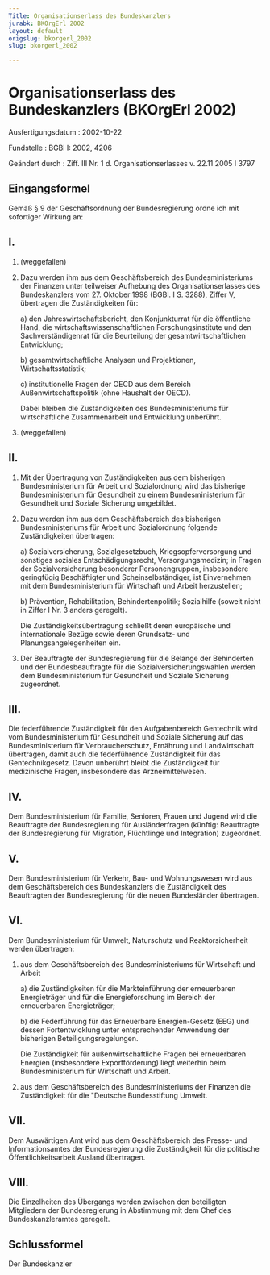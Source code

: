 ```yaml
---
Title: Organisationserlass des Bundeskanzlers
jurabk: BKOrgErl 2002
layout: default
origslug: bkorgerl_2002
slug: bkorgerl_2002

---
```


# Organisationserlass des Bundeskanzlers (BKOrgErl 2002)

Ausfertigungsdatum
:   2002-10-22

Fundstelle
:   BGBl I: 2002, 4206

Geändert durch
:   Ziff. III Nr. 1 d. Organisationserlasses v. 22.11.2005 I 3797


## Eingangsformel

Gemäß § 9 der Geschäftsordnung der Bundesregierung ordne ich mit
sofortiger Wirkung an:


## I.


1.  (weggefallen)


2.  Dazu werden ihm aus dem Geschäftsbereich des Bundesministeriums der
    Finanzen unter teilweiser Aufhebung des Organisationserlasses des
    Bundeskanzlers vom 27. Oktober 1998 (BGBl. I S. 3288), Ziffer V,
    übertragen die Zuständigkeiten für:

    a)  den Jahreswirtschaftsbericht, den Konjunkturrat für die öffentliche
        Hand, die wirtschaftswissenschaftlichen Forschungsinstitute und den
        Sachverständigenrat für die Beurteilung der gesamtwirtschaftlichen
        Entwicklung;


    b)  gesamtwirtschaftliche Analysen und Projektionen, Wirtschaftsstatistik;


    c)  institutionelle Fragen der OECD aus dem Bereich
        Außenwirtschaftspolitik (ohne Haushalt der OECD).




    Dabei bleiben die Zuständigkeiten des Bundesministeriums für
    wirtschaftliche Zusammenarbeit und Entwicklung unberührt.


3.  (weggefallen)





## II.


1.  Mit der Übertragung von Zuständigkeiten aus dem bisherigen
    Bundesministerium für Arbeit und Sozialordnung wird das bisherige
    Bundesministerium für Gesundheit zu einem Bundesministerium für
    Gesundheit und Soziale Sicherung umgebildet.


2.  Dazu werden ihm aus dem Geschäftsbereich des bisherigen
    Bundesministeriums für Arbeit und Sozialordnung folgende
    Zuständigkeiten übertragen:

    a)  Sozialversicherung, Sozialgesetzbuch, Kriegsopferversorgung und
        sonstiges soziales Entschädigungsrecht, Versorgungsmedizin; in Fragen
        der Sozialversicherung besonderer Personengruppen, insbesondere
        geringfügig Beschäftigter und Scheinselbständiger, ist Einvernehmen
        mit dem Bundesministerium für Wirtschaft und Arbeit herzustellen;


    b)  Prävention, Rehabilitation, Behindertenpolitik; Sozialhilfe (soweit
        nicht in Ziffer I Nr. 3 anders geregelt).




    Die Zuständigkeitsübertragung schließt deren europäische und
    internationale Bezüge sowie deren Grundsatz- und
    Planungsangelegenheiten ein.


3.  Der Beauftragte der Bundesregierung für die Belange der Behinderten
    und der Bundesbeauftragte für die Sozialversicherungswahlen werden dem
    Bundesministerium für Gesundheit und Soziale Sicherung zugeordnet.





## III.

Die federführende Zuständigkeit für den Aufgabenbereich Gentechnik
wird vom Bundesministerium für Gesundheit und Soziale Sicherung auf
das Bundesministerium für Verbraucherschutz, Ernährung und
Landwirtschaft übertragen, damit auch die federführende Zuständigkeit
für das Gentechnikgesetz. Davon unberührt bleibt die Zuständigkeit für
medizinische Fragen, insbesondere das Arzneimittelwesen.


## IV.

Dem Bundesministerium für Familie, Senioren, Frauen und Jugend wird
die Beauftragte der Bundesregierung für Ausländerfragen (künftig:
Beauftragte der Bundesregierung für Migration, Flüchtlinge und
Integration) zugeordnet.


## V.

Dem Bundesministerium für Verkehr, Bau- und Wohnungswesen wird aus dem
Geschäftsbereich des Bundeskanzlers die Zuständigkeit des Beauftragten
der Bundesregierung für die neuen Bundesländer übertragen.


## VI.

Dem Bundesministerium für Umwelt, Naturschutz und Reaktorsicherheit
werden übertragen:

1.  aus dem Geschäftsbereich des Bundesministeriums für Wirtschaft und
    Arbeit

    a)  die Zuständigkeiten für die Markteinführung der erneuerbaren
        Energieträger und für die Energieforschung im Bereich der erneuerbaren
        Energieträger;


    b)  die Federführung für das Erneuerbare Energien-Gesetz (EEG) und dessen
        Fortentwicklung unter entsprechender Anwendung der bisherigen
        Beteiligungsregelungen.




    Die Zuständigkeit für außenwirtschaftliche Fragen bei erneuerbaren
    Energien (insbesondere Exportförderung) liegt weiterhin beim
    Bundesministerium für Wirtschaft und Arbeit.


2.  aus dem Geschäftsbereich des Bundesministeriums der Finanzen die
    Zuständigkeit für die "Deutsche Bundesstiftung Umwelt.





## VII.

Dem Auswärtigen Amt wird aus dem Geschäftsbereich des Presse- und
Informationsamtes der Bundesregierung die Zuständigkeit für die
politische Öffentlichkeitsarbeit Ausland übertragen.


## VIII.

Die Einzelheiten des Übergangs werden zwischen den beteiligten
Mitgliedern der Bundesregierung in Abstimmung mit dem Chef des
Bundeskanzleramtes geregelt.


## Schlussformel

Der Bundeskanzler

